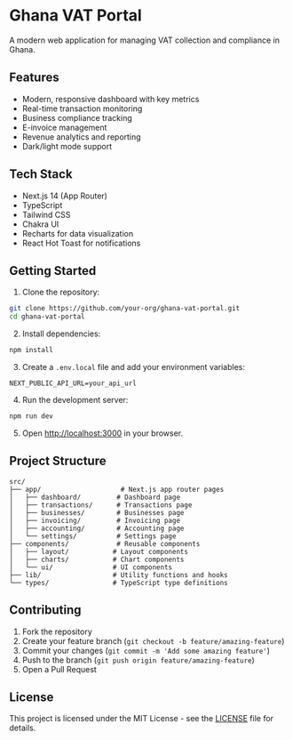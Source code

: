 # Ghana VAT Portal

A modern web application for managing VAT collection and compliance in Ghana.

## Features

- Modern, responsive dashboard with key metrics
- Real-time transaction monitoring
- Business compliance tracking
- E-invoice management
- Revenue analytics and reporting
- Dark/light mode support

## Tech Stack

- Next.js 14 (App Router)
- TypeScript
- Tailwind CSS
- Chakra UI
- Recharts for data visualization
- React Hot Toast for notifications

## Getting Started

1. Clone the repository:
```bash
git clone https://github.com/your-org/ghana-vat-portal.git
cd ghana-vat-portal
```

2. Install dependencies:
```bash
npm install
```

3. Create a `.env.local` file and add your environment variables:
```env
NEXT_PUBLIC_API_URL=your_api_url
```

4. Run the development server:
```bash
npm run dev
```

5. Open [http://localhost:3000](http://localhost:3000) in your browser.

## Project Structure

```
src/
├── app/                    # Next.js app router pages
│   ├── dashboard/         # Dashboard page
│   ├── transactions/      # Transactions page
│   ├── businesses/        # Businesses page
│   ├── invoicing/         # Invoicing page
│   ├── accounting/        # Accounting page
│   └── settings/          # Settings page
├── components/            # Reusable components
│   ├── layout/           # Layout components
│   ├── charts/           # Chart components
│   └── ui/               # UI components
├── lib/                  # Utility functions and hooks
└── types/                # TypeScript type definitions
```

## Contributing

1. Fork the repository
2. Create your feature branch (`git checkout -b feature/amazing-feature`)
3. Commit your changes (`git commit -m 'Add some amazing feature'`)
4. Push to the branch (`git push origin feature/amazing-feature`)
5. Open a Pull Request

## License

This project is licensed under the MIT License - see the [LICENSE](LICENSE) file for details. 